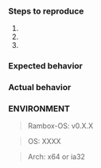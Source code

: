 <!-- Please complete the follow issue template. If is not an issue, feel free to remove the steps and behaviors -->

### Steps to reproduce

1. 
2. 
3. 

### Expected behavior

<!-- Write here -->

### Actual behavior

<!-- Write here -->

### ENVIRONMENT

<!-- Complete your environment -->

> Rambox-OS: v0.X.X

> OS: XXXX

> Arch: x64 or ia32
